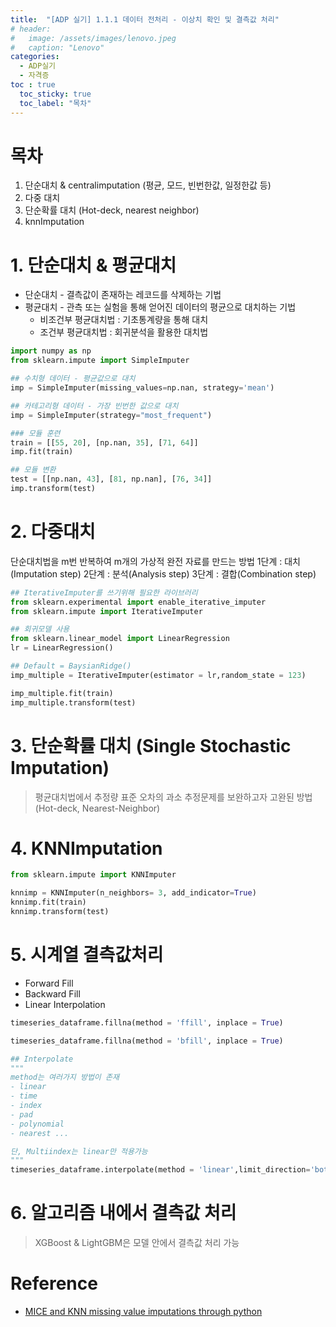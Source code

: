 ```yaml
---
title:  "[ADP 실기] 1.1.1 데이터 전처리 - 이상치 확인 및 결측값 처리"
# header:
#   image: /assets/images/lenovo.jpeg
#   caption: "Lenovo"
categories:
  - ADP실기
  - 자격증
toc : true
  toc_sticky: true
  toc_label: "목차"
---
```


# 목차

1. 단순대치 & centralimputation (평균, 모드, 빈번한값, 일정한값 등)
2. 다중 대치
3. 단순확률 대치 (Hot-deck, nearest neighbor)
4. knnImputation


# 1. 단순대치 & 평균대치
- 단순대치 - 결측값이 존재하는 레코드를 삭제하는 기법
- 평균대치 - 관측 또는 실험을 통해 얻어진 데이터의 평균으로 대치하는 기법
    - 비조건부 평균대치법 : 기초통계량을 통해 대치
    - 조건부 평균대치법 : 회귀분석을 활용한 대치법

~~~python
import numpy as np
from sklearn.impute import SimpleImputer

## 수치형 데이터 - 평균값으로 대치
imp = SimpleImputer(missing_values=np.nan, strategy='mean')

## 카테고리형 데이터 - 가장 빈번한 값으로 대치
imp = SimpleImputer(strategy="most_frequent")

### 모듈 훈련
train = [[55, 20], [np.nan, 35], [71, 64]]
imp.fit(train)

## 모듈 변환
test = [[np.nan, 43], [81, np.nan], [76, 34]]
imp.transform(test)
~~~

# 2. 다중대치
단순대치법을 m번 반복하여 m개의 가상적 완전 자료를 만드는 방법
1단계 : 대치(Imputation step)
2단계 : 분석(Analysis step)
3단계 : 결합(Combination step)

~~~python
## IterativeImputer를 쓰기위해 필요한 라이브러리
from sklearn.experimental import enable_iterative_imputer
from sklearn.impute import IterativeImputer

## 회귀모델 사용
from sklearn.linear_model import LinearRegression
lr = LinearRegression()

## Default = BaysianRidge()
imp_multiple = IterativeImputer(estimator = lr,random_state = 123)

imp_multiple.fit(train)
imp_multiple.transform(test)
~~~

# 3. 단순확률 대치 (Single Stochastic Imputation)
> 평균대치법에서 추정량 표준 오차의 과소 추정문제를 보완하고자 고완된 방법 (Hot-deck, Nearest-Neighbor)

# 4. KNNImputation

~~~python
from sklearn.impute import KNNImputer

knnimp = KNNImputer(n_neighbors= 3, add_indicator=True)
knnimp.fit(train)
knnimp.transform(test)
~~~

# 5. 시계열 결측값처리
- Forward Fill
- Backward Fill
- Linear Interpolation

~~~python
timeseries_dataframe.fillna(method = 'ffill', inplace = True)

timeseries_dataframe.fillna(method = 'bfill', inplace = True)

## Interpolate
"""
method는 여러가지 방법이 존재
- linear
- time
- index
- pad
- polynomial
- nearest ...

단, Multiindex는 linear만 적용가능
"""
timeseries_dataframe.interpolate(method = 'linear',limit_direction='both', inplace = True)
~~~

# 6. 알고리즘 내에서 결측값 처리
> XGBoost & LightGBM은 모델 안에서 결측값 처리 가능

# Reference
- [MICE and KNN missing value imputations through python](https://www.numpyninja.com/post/mice-and-knn-missing-value-imputations-through-python#:~:text=Multiple%20Imputation%20by%20Chained%20Equation%20assumes%20that%20data%20is%20MAR,mean%2C%20mode%2C%20or%20median)
